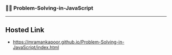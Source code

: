 ### :woman_technologist:  Problem-Solving-in-JavaScript
-----
Hosted Link
-----
- https://mramankapoor.github.io/Problem-Solving-in-JavaScript/index.html
